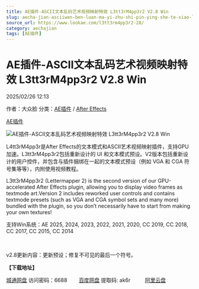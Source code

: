 ```yaml
---
title: AE插件-ASCII文本乱码艺术视频映射特效 L3tt3rM4pp3r2 V2.8 Win
slug: aecha-jian-asciiwen-ben-luan-ma-yi-zhu-shi-pin-ying-she-te-xiao-l3tt3rm4pp3r2-v2-8-win
source_url: https://www.lookae.com/l3tt3rm4pp3r2-28/
category: aechajian
tags: [AE插件]
---
```

# AE插件-ASCII文本乱码艺术视频映射特效 L3tt3rM4pp3r2 V2.8 Win

2025/02/26 12:13

作者：大众脸
分类：[AE插件](https://www.lookae.com/after-effects/aechajian/) / [After Effects](https://www.lookae.com/after-effects/)

[AE插件](https://www.lookae.com/tag/ae%e6%8f%92%e4%bb%b6/)

![AE插件-ASCII文本乱码艺术视频映射特效 L3tt3rM4pp3r2 V2.8 Win](https://www.lookae.com/wp-content/uploads/2023/04/L3tt3rM4pp3r.jpg "AE插件-ASCII文本乱码艺术视频映射特效 L3tt3rM4pp3r2 V2.8 Win-LookAE.com")

L4tt3rM4pp3r是After Effects的文本模式和ASCII艺术视频映射插件，支持GPU加速。L3tt3rM4pp3r2包括重新设计的 UI 和文本模式预设。V2版本包括重新设计的用户控件，并包含与插件捆绑在一起的文本模式预设（例如 VGA 和 CGA 符号集等等），内附使用视频教程。

L3tt3rM4pp3r2 (Lettermapper 2) is the second version of our GPU-accelerated After Effects plugin, allowing you to display video frames as textmode art.Version 2 includes reworked user controls and contains textmode presets (such as VGA and CGA symbol sets and many more) bundled with the plugin, so you don’t necessarily have to start from making your own textures!

支持Win系统：AE 2025, 2024, 2023, 2022, 2021, 2020, CC 2019, CC 2018, CC 2017, CC 2015, CC 2014

[﻿﻿﻿](https://cloud.video.taobao.com//play/u/705956171/p/1/e/6/t/1/405413705047.mp4)

v2.8更新内容：更新预设；修复不可见的最后一个符号。

**【下载地址】**

[城通网盘](https://url70.ctfile.com/f/2827370-1464401119-08a0f7?p=4431) 访问密码：6688        [百度网盘](https://pan.baidu.com/s/1UUMDICfW5ffDRhkFB9Wo8g?pwd=ak6r) 提取码: ak6r          [阿里云盘](https://www.alipan.com/s/dqfATqZqoiS)
